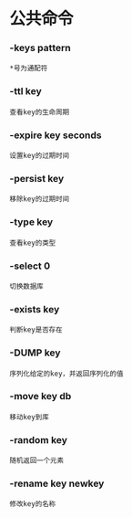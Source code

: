 # 公共命令

### -keys pattern
    *号为通配符
    
### -ttl key
    查看key的生命周期
   
### -expire key seconds
    设置key的过期时间

### -persist key
    移除key的过期时间
    
### -type key
    查看key的类型

### -select 0 
    切换数据库
### -exists key  
    判断key是否存在
    
### -DUMP key
    序列化给定的key，并返回序列化的值
    
### -move key db
    移动key到库
    
### -random key 
    随机返回一个元素
    
### -rename key newkey
    修改key的名称
